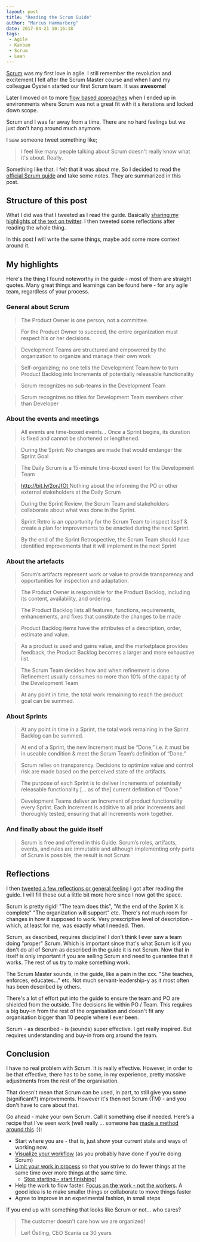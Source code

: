```yaml
---
layout: post
title: "Reading the Scrum Guide"
author: "Marcus Hammarberg"
date: 2017-04-21 10:16:18
tags:
 - Agile
 - Kanban
 - Scrum
 - Lean
---
```


[Scrum](https://en.wikipedia.org/wiki/Scrum_(software_development)) was my first love in agile. I still remember the revolution and excitement I felt after the Scrum Master course and when I and my colleague Öystein started our first Scrum team. It was **awesome**! 

Later I moved on to more [flow based approaches](http://bit.ly/theKanbanBook) when I ended up in environments where Scrum was not a great fit with it	s iterations and locked down scope. 

Scrum and I was far away from a time. There are no hard feelings but we just don't hang around much anymore. 

I saw someone tweet something like; 

> I feel like many people talking about Scrum doesn't really know what it's about. Really. 

Something like that. I felt that it was about me. So I decided to read the [official Scrum guide](http://www.scrumguides.org/scrum-guide.html) and take some notes. They are summarized in this post.

<!-- excerpt-end -->

## Structure of this post

What I did was that I tweeted as I read the guide. Basically [sharing my highlights of the text on twitter](https://twitter.com/marcusoftnet/status/854657023690108933). I then tweeted some reflections after reading the whole thing. 

In this post I will write the same things, maybe add some more context around it. 

## My highlights

Here's the thing I found noteworthy in the guide - most of them are straight quotes. Many great things and learnings can be found here - for any agile team, regardless of your process. 

### General about Scrum

> The Product Owner is one person, not a committee.

> For the Product Owner to succeed, the entire organization must respect his or her decisions.

> Development Teams are structured and empowered by the organization to organize and manage their own work

> Self-organizing; no one tells the Development Team how to turn Product Backlog into Increments of potentially releasable functionality

> Scrum recognizes no sub-teams in the Development Team

> Scrum recognizes no titles for Development Team members other than Developer

### About the events and meetings

> All events are time-boxed events... Once a Sprint begins, its duration is fixed and cannot be shortened or lengthened.

> During the Sprint: No changes are made that would endanger the Sprint Goal

> The Daily Scrum is a 15-minute time-boxed event for the Development Team

> [http://bit.ly/2orJfOt ](https://t.co/ED6xQ5bSHt) Nothing about the informing the PO or other external stakeholders at the Daily Scrum

> During the Sprint Review, the Scrum Team and stakeholders collaborate about what was done in the Sprint.

> Sprint Retro is an opportunity for the Scrum Team to inspect itself & create a plan for improvements to be enacted during the next Sprint.

> By the end of the Sprint Retrospective, the Scrum Team should have identified improvements that it will implement in the next Sprint

### About the artefacts

> Scrum’s artifacts represent work or value to provide transparency and opportunities for inspection and adaptation.

> The Product Owner is responsible for the Product Backlog, including its content, availability, and ordering.

> The Product Backlog lists all features, functions, requirements, enhancements, and fixes that constitute the changes to be made

> Product Backlog items have the attributes of a description, order, estimate and value.

> As a product is used and gains value, and the marketplace provides feedback, the Product Backlog becomes a larger and more exhaustive list.

> The Scrum Team decides how and when refinement is done. Refinement usually consumes no more than 10% of the capacity of the Development Team

> At any point in time, the total work remaining to reach the product goal can be summed.

### About Sprints

> At any point in time in a Sprint, the total work remaining in the Sprint Backlog can be summed.

> At end of a Sprint, the new Increment must be “Done,” i.e. it must be in useable condition & meet the Scrum Team’s definition of “Done.”

> Scrum relies on transparency. Decisions to optimize value and control risk are made based on the perceived state of the artifacts.

> The purpose of each Sprint is to deliver Increments of potentially releasable functionality [... as of the] current definition of “Done.”

> Development Teams deliver an Increment of product functionality every Sprint. Each Increment is additive to all prior Increments and thoroughly tested, ensuring that all Increments work together.

### And finally about the guide itself

> Scrum is free and offered in this Guide. Scrum’s roles, artifacts, events, and rules are immutable and although implementing only parts of Scrum is possible, the result is not Scrum

## Reflections

I then [tweeted a few reflections or general feeling](https://twitter.com/marcusoftnet/status/854669358093795328) I got after reading the guide. I will fill these out a little bit more here since I now got the space.

Scrum is pretty rigid! "The team does this", "At the end of the Sprint X is complete" "The organization will support" etc. There's not much room for changes in how it supposed to work. Very prescriptive level of description - which, at least for me, was exactly what I needed. Then. 

Scrum, as described, requires discipline! I don't think I ever saw a team doing "proper" Scrum. Which is important since that's what Scrum is if you don't do all of Scrum as described in the guide it is not Scrum. Now that in itself is only important if you are selling Scrum and need to guarantee that it works. The rest of us try to make something work. 

The Scrum Master sounds, in the guide, like a pain in the xxx. "She teaches, enforces, educates..." etc. Not much servant-leadership-y as it most often has been described by others. 

There's a lot of effort put into the guide to ensure the team and PO are shielded from the outside. The decisions lie within PO / Team. This requires a big buy-in from the rest of the organisation and doesn't fit any organisation bigger than 10 people where I ever been. 

Scrum - as described - is (sounds) super effective. I get really inspired. But requires understanding and buy-in from org around the team. 

## Conclusion

I have no real problem with Scrum. It is really effective. However, in order to be that effective, there has to be some, in my experience, pretty massive adjustments from the rest of the organisation. 

That doesn't mean that Scrum can be used, in part, to still give you some (significant?) improvements. However it's then not Scrum (TM) - and you don't have to care about that. 

Go ahead - make your own Scrum. Call it something else if needed. Here's a recipe that I've seen work (well really … someone has [made a method around this](https://en.wikipedia.org/wiki/Kanban_(development)) :)): 

- Start where you are - that is, just show your current state and ways of working now. 
- [Visualize your workflow](http://www.marcusoft.net/2017/02/comments-on-board-practices-2.html) (as you probably have done if you're doing Scrum)
- [Limit your work in process](http://www.marcusoft.net/2017/02/comments-on-board-practices-5.html) so that you strive to do fewer things at the same time over more things at the same time. 
  - [Stop starting - start finishing!](http://bit.ly/theKanbanBook)
- Help the work to flow faster. [Focus on the work - not the workers](http://www.marcusoft.net/2017/02/comments-on-board-practices-6.html). A good idea is to make smaller things or collaborate to move things faster
- Agree to improve in an experimental fashion, in small steps

If you end up with something that looks like Scrum or not… who cares? 

> The customer doesn't care how we are organized!
>
> Leif Östling, CEO Scania ca 30 years